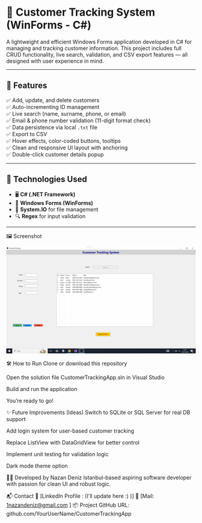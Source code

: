 # 🧾 Customer Tracking System (WinForms - C#)

A lightweight and efficient Windows Forms application developed in C# for managing and tracking customer information. This project includes full CRUD functionality, live search, validation, and CSV export features — all designed with user experience in mind.

---

## 📌 Features

✅ Add, update, and delete customers  
✅ Auto-incrementing ID management  
✅ Live search (name, surname, phone, or email)  
✅ Email & phone number validation (11-digit format check)  
✅ Data persistence via local `.txt` file  
✅ Export to CSV  
✅ Hover effects, color-coded buttons, tooltips  
✅ Clean and responsive UI layout with anchoring  
✅ Double-click customer details popup

---

## 📁 Technologies Used

- 🖥️ **C# (.NET Framework)**  
- 🧰 **Windows Forms (WinForms)**  
- 📄 **System.IO** for file management  
- 🔍 **Regex** for input validation

---
 🖼️ Screenshot

![Customer Tracking App Screenshot](customerTrackingSS.png)

🛠️ How to Run
Clone or download this repository

Open the solution file CustomerTrackingApp.sln in Visual Studio

Build and run the application

You’re ready to go!

✨ Future Improvements (Ideas)
Switch to SQLite or SQL Server for real DB support

Add login system for user-based customer tracking

Replace ListView with DataGridView for better control

Implement unit testing for validation logic

Dark mode theme option

👩‍💻 Developed by
Nazan Deniz
Istanbul-based aspiring software developer with passion for clean UI and robust logic.



📬 Contact
💬 [LinkedIn Profile : (I'll update here :) )]
📧 [Mail: 1nazandeniz@gmail.com ]
📦 Project GitHub URL: github.com/YourUserName/CustomerTrackingApp











